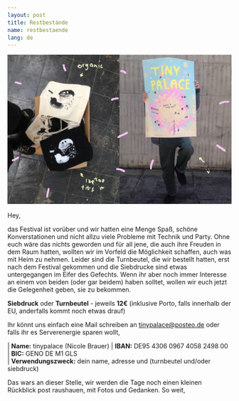 ```yaml
---
layout: post
title: Restbestände
name: restbestaende
lang: de
---
```


![](/assets/img//IMG_0079.png)

Hey,

das Festival ist vorüber und wir hatten eine Menge Spaß, schöne Konverstationen und nicht allzu viele Probleme mit Technik und Party.
Ohne euch wäre das nichts geworden und für all jene, die auch ihre Freuden in dem Raum hatten, wollten wir im Vorfeld die Möglichkeit schaffen, auch was mit Heim zu nehmen.
Leider sind die Turnbeutel, die wir bestellt hatten, erst nach dem Festival gekommen und die Siebdrucke sind etwas untergegangen im Eifer des Gefechts.
Wenn ihr aber noch immer Interesse an einem von beiden (oder gar beidem) haben solltet, wollen wir euch jetzt die Gelegenheit geben, sie zu bekommen.

**Siebdruck** oder **Turnbeutel** - jeweils **12€** (inklusive Porto, falls innerhalb der EU, anderfalls kommt noch etwas drauf)

Ihr könnt uns einfach eine Mail schreiben an tinypalace@posteo.de oder falls ihr es Serverenergie sparen wollt,

| **Name:** tinypalace (Nicole Brauer)
| **IBAN:** DE95 4306 0967 4058 2498 00  
| **BIC:** GENO DE M1 GLS  
| **Verwendungszweck:** dein name, adresse und (turnbeutel und/oder siebdruck)

Das wars an dieser Stelle, wir werden die Tage noch einen kleinen Rückblick post raushauen, mit Fotos und Gedanken.
So weit,
